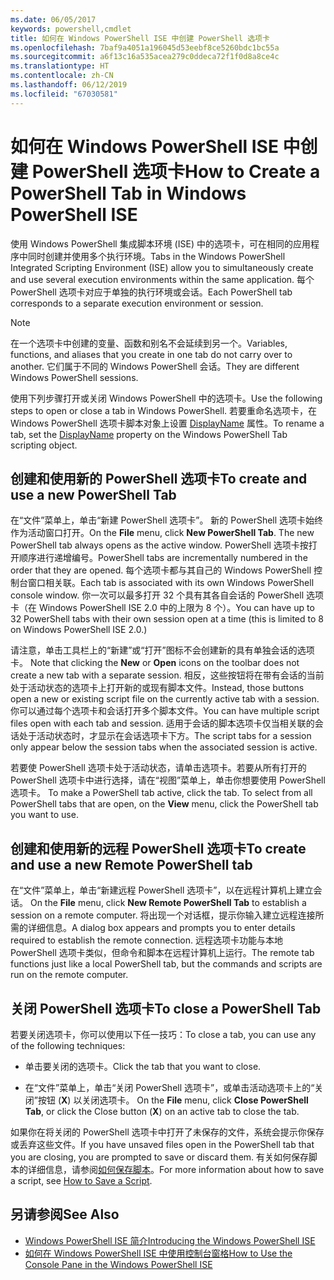 ```yaml
---
ms.date: 06/05/2017
keywords: powershell,cmdlet
title: 如何在 Windows PowerShell ISE 中创建 PowerShell 选项卡
ms.openlocfilehash: 7baf9a4051a196045d53eebf8ce5260bdc1bc55a
ms.sourcegitcommit: a6f13c16a535acea279c0ddeca72f1f0d8a8ce4c
ms.translationtype: HT
ms.contentlocale: zh-CN
ms.lasthandoff: 06/12/2019
ms.locfileid: "67030581"
---
```

# <a name="how-to-create-a-powershell-tab-in-windows-powershell-ise"></a><span data-ttu-id="78c2d-103">如何在 Windows PowerShell ISE 中创建 PowerShell 选项卡</span><span class="sxs-lookup"><span data-stu-id="78c2d-103">How to Create a PowerShell Tab in Windows PowerShell ISE</span></span>

<span data-ttu-id="78c2d-104">使用 Windows PowerShell 集成脚本环境 (ISE) 中的选项卡，可在相同的应用程序中同时创建并使用多个执行环境。</span><span class="sxs-lookup"><span data-stu-id="78c2d-104">Tabs in the Windows PowerShell Integrated Scripting Environment (ISE) allow you to simultaneously create and use several execution environments within the same application.</span></span>
<span data-ttu-id="78c2d-105">每个 PowerShell 选项卡对应于单独的执行环境或会话。</span><span class="sxs-lookup"><span data-stu-id="78c2d-105">Each PowerShell tab corresponds to a separate execution environment or session.</span></span>

> [!NOTE]
> <span data-ttu-id="78c2d-106">在一个选项卡中创建的变量、函数和别名不会延续到另一个。</span><span class="sxs-lookup"><span data-stu-id="78c2d-106">Variables, functions, and aliases that you create in one tab do not carry over to another.</span></span> <span data-ttu-id="78c2d-107">它们属于不同的 Windows PowerShell 会话。</span><span class="sxs-lookup"><span data-stu-id="78c2d-107">They are different Windows PowerShell sessions.</span></span>

<span data-ttu-id="78c2d-108">使用下列步骤打开或关闭 Windows PowerShell 中的选项卡。</span><span class="sxs-lookup"><span data-stu-id="78c2d-108">Use the following steps to open or close a tab in Windows PowerShell.</span></span>
<span data-ttu-id="78c2d-109">若要重命名选项卡，在 Windows PowerShell 选项卡脚本对象上设置 [DisplayName](object-model/The-PowerShellTab-Object.md#displayname) 属性。</span><span class="sxs-lookup"><span data-stu-id="78c2d-109">To rename a tab, set the [DisplayName](object-model/The-PowerShellTab-Object.md#displayname) property on the Windows PowerShell Tab scripting object.</span></span>

## <a name="to-create-and-use-a-new-powershell-tab"></a><span data-ttu-id="78c2d-110">创建和使用新的 PowerShell 选项卡</span><span class="sxs-lookup"><span data-stu-id="78c2d-110">To create and use a new PowerShell Tab</span></span>

<span data-ttu-id="78c2d-111">在“文件”菜单上，单击“新建 PowerShell 选项卡”。   新的 PowerShell 选项卡始终作为活动窗口打开。</span><span class="sxs-lookup"><span data-stu-id="78c2d-111">On the **File** menu, click **New PowerShell Tab**. The new PowerShell tab always opens as the active window.</span></span>
<span data-ttu-id="78c2d-112">PowerShell 选项卡按打开顺序进行递增编号。</span><span class="sxs-lookup"><span data-stu-id="78c2d-112">PowerShell tabs are incrementally numbered in the order that they are opened.</span></span>
<span data-ttu-id="78c2d-113">每个选项卡都与其自己的 Windows PowerShell 控制台窗口相关联。</span><span class="sxs-lookup"><span data-stu-id="78c2d-113">Each tab is associated with its own Windows PowerShell console window.</span></span>
<span data-ttu-id="78c2d-114">你一次可以最多打开 32 个具有其各自会话的 PowerShell 选项卡（在 Windows PowerShell ISE 2.0 中的上限为 8 个）。</span><span class="sxs-lookup"><span data-stu-id="78c2d-114">You can have up to 32 PowerShell tabs with their own session open at a time (this is limited to 8 on Windows PowerShell ISE 2.0.)</span></span>

<span data-ttu-id="78c2d-115">请注意，单击工具栏上的“新建”或“打开”图标不会创建新的具有单独会话的选项卡。  </span><span class="sxs-lookup"><span data-stu-id="78c2d-115">Note that clicking the **New** or **Open** icons on the toolbar does not create a new tab with a separate session.</span></span>
<span data-ttu-id="78c2d-116">相反，这些按钮将在带有会话的当前处于活动状态的选项卡上打开新的或现有脚本文件。</span><span class="sxs-lookup"><span data-stu-id="78c2d-116">Instead, those buttons open a new or existing script file on the currently active tab with a session.</span></span>
<span data-ttu-id="78c2d-117">你可以通过每个选项卡和会话打开多个脚本文件。</span><span class="sxs-lookup"><span data-stu-id="78c2d-117">You can have multiple script files open with each tab and session.</span></span>
<span data-ttu-id="78c2d-118">适用于会话的脚本选项卡仅当相关联的会话处于活动状态时，才显示在会话选项卡下方。</span><span class="sxs-lookup"><span data-stu-id="78c2d-118">The script tabs for a session only appear below the session tabs when the associated session is active.</span></span>

<span data-ttu-id="78c2d-119">若要使 PowerShell 选项卡处于活动状态，请单击选项卡。若要从所有打开的 PowerShell 选项卡中进行选择，请在“视图”菜单上，单击你想要使用 PowerShell 选项卡。 </span><span class="sxs-lookup"><span data-stu-id="78c2d-119">To make a PowerShell tab active, click the tab. To select from all PowerShell tabs that are open, on the **View** menu, click the PowerShell tab you want to use.</span></span>

## <a name="to-create-and-use-a-new-remote-powershell-tab"></a><span data-ttu-id="78c2d-120">创建和使用新的远程 PowerShell 选项卡</span><span class="sxs-lookup"><span data-stu-id="78c2d-120">To create and use a new Remote PowerShell tab</span></span>

<span data-ttu-id="78c2d-121">在“文件”菜单上，单击“新建远程 PowerShell 选项卡”，以在远程计算机上建立会话。  </span><span class="sxs-lookup"><span data-stu-id="78c2d-121">On the **File** menu, click **New Remote PowerShell Tab** to establish a session on a remote computer.</span></span>
<span data-ttu-id="78c2d-122">将出现一个对话框，提示你输入建立远程连接所需的详细信息。</span><span class="sxs-lookup"><span data-stu-id="78c2d-122">A dialog box appears and prompts you to enter details required to establish the remote connection.</span></span>
<span data-ttu-id="78c2d-123">远程选项卡功能与本地 PowerShell 选项卡类似，但命令和脚本在远程计算机上运行。</span><span class="sxs-lookup"><span data-stu-id="78c2d-123">The remote tab functions just like a local PowerShell tab, but the commands and scripts are run on the remote computer.</span></span>

## <a name="to-close-a-powershell-tab"></a><span data-ttu-id="78c2d-124">关闭 PowerShell 选项卡</span><span class="sxs-lookup"><span data-stu-id="78c2d-124">To close a PowerShell Tab</span></span>

<span data-ttu-id="78c2d-125">若要关闭选项卡，你可以使用以下任一技巧：</span><span class="sxs-lookup"><span data-stu-id="78c2d-125">To close a tab, you can use any of the following techniques:</span></span>

- <span data-ttu-id="78c2d-126">单击要关闭的选项卡。</span><span class="sxs-lookup"><span data-stu-id="78c2d-126">Click the tab that you want to close.</span></span>

- <span data-ttu-id="78c2d-127">在“文件”菜单上，单击“关闭 PowerShell 选项卡”，或单击活动选项卡上的“关闭”按钮 (**X**) 以关闭选项卡。  </span><span class="sxs-lookup"><span data-stu-id="78c2d-127">On the **File** menu, click **Close PowerShell Tab**, or click  the Close button  (**X**) on an active tab to close the tab.</span></span>

<span data-ttu-id="78c2d-128">如果你在将关闭的 PowerShell 选项卡中打开了未保存的文件，系统会提示你保存或丢弃这些文件。</span><span class="sxs-lookup"><span data-stu-id="78c2d-128">If you have unsaved files open in the PowerShell tab that you are closing, you are prompted to save or discard them.</span></span>
<span data-ttu-id="78c2d-129">有关如何保存脚本的详细信息，请参阅[如何保存脚本](How-to-Write-and-Run-Scripts-in-the-Windows-PowerShell-ISE.md#how-to-save-a-script)。</span><span class="sxs-lookup"><span data-stu-id="78c2d-129">For more information about how to save a script, see [How to Save a Script](How-to-Write-and-Run-Scripts-in-the-Windows-PowerShell-ISE.md#how-to-save-a-script).</span></span>

## <a name="see-also"></a><span data-ttu-id="78c2d-130">另请参阅</span><span class="sxs-lookup"><span data-stu-id="78c2d-130">See Also</span></span>

- [<span data-ttu-id="78c2d-131">Windows PowerShell ISE 简介</span><span class="sxs-lookup"><span data-stu-id="78c2d-131">Introducing the Windows PowerShell ISE</span></span>](Introducing-the-Windows-PowerShell-ISE.md)
- [<span data-ttu-id="78c2d-132">如何在 Windows PowerShell ISE 中使用控制台窗格</span><span class="sxs-lookup"><span data-stu-id="78c2d-132">How to Use the Console Pane in the Windows PowerShell ISE</span></span>](How-to-Use-the-Console-Pane-in-the-Windows-PowerShell-ISE.md)
